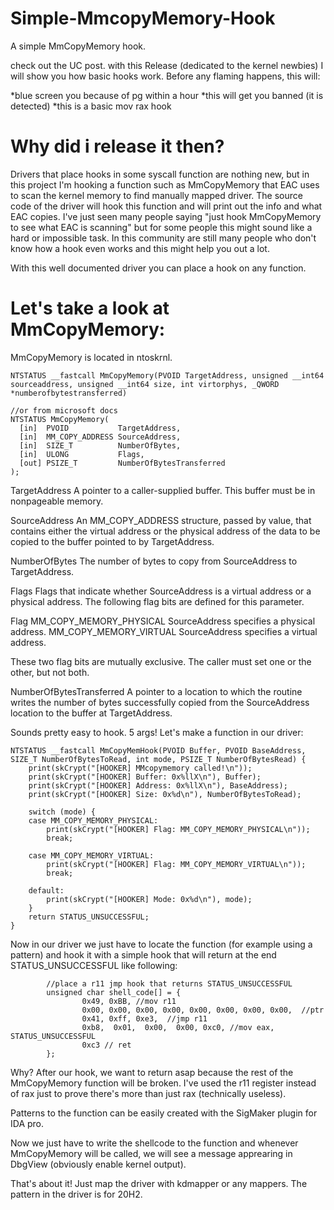 # Simple-MmcopyMemory-Hook
A simple MmCopyMemory hook.

check out the UC post.
with this Release (dedicated to the kernel newbies) I will show you how basic hooks work.
Before any flaming happens, this will:


*blue screen you because of pg within a hour
*this will get you banned (it is detected)
*this is a basic mov rax hook


# Why did i release it then?
Drivers that place hooks in some syscall function are nothing new, but in this project I'm hooking a function such as MmCopyMemory that EAC uses to scan the kernel memory to find manually mapped driver.
The source code of the driver will hook this function and will print out the info and what EAC copies.
I've just seen many people saying "just hook MmCopyMemory to see what EAC is scanning" but for some people this might sound like a hard or impossible task.
In this community are still many people who don't know how a hook even works and this might help you out a lot.

With this well documented driver you can place a hook on any function.

# Let's take a look at MmCopyMemory:
MmCopyMemory is located in ntoskrnl.
```
NTSTATUS __fastcall MmCopyMemory(PVOID TargetAddress, unsigned __int64 sourceaddress, unsigned __int64 size, int virtorphys, _QWORD *numberofbytestransferred)

//or from microsoft docs
NTSTATUS MmCopyMemory(
  [in]  PVOID           TargetAddress,
  [in]  MM_COPY_ADDRESS SourceAddress,
  [in]  SIZE_T          NumberOfBytes,
  [in]  ULONG           Flags,
  [out] PSIZE_T         NumberOfBytesTransferred
);
```

TargetAddress
A pointer to a caller-supplied buffer. This buffer must be in nonpageable memory.

SourceAddress
An MM_COPY_ADDRESS structure, passed by value, that contains either the virtual address or the physical address of the data to be copied to the buffer pointed to by TargetAddress.

NumberOfBytes
The number of bytes to copy from SourceAddress to TargetAddress.

Flags
Flags that indicate whether SourceAddress is a virtual address or a physical address. The following flag bits are defined for this parameter.

Flag
MM_COPY_MEMORY_PHYSICAL	SourceAddress specifies a physical address.
MM_COPY_MEMORY_VIRTUAL	SourceAddress specifies a virtual address.
 
These two flag bits are mutually exclusive. The caller must set one or the other, but not both.

NumberOfBytesTransferred
A pointer to a location to which the routine writes the number of bytes successfully copied from the SourceAddress location to the buffer at TargetAddress.

Sounds pretty easy to hook. 5 args! Let's make a function in our driver:
```
NTSTATUS __fastcall MmCopyMemHook(PVOID Buffer, PVOID BaseAddress, SIZE_T NumberOfBytesToRead, int mode, PSIZE_T NumberOfBytesRead) {
	print(skCrypt("[HOOKER] MMcopymemory called!\n"));
	print(skCrypt("[HOOKER] Buffer: 0x%llX\n"), Buffer);
	print(skCrypt("[HOOKER] Address: 0x%llX\n"), BaseAddress);
	print(skCrypt("[HOOKER] Size: 0x%d\n"), NumberOfBytesToRead);

	switch (mode) {
	case MM_COPY_MEMORY_PHYSICAL:
		print(skCrypt("[HOOKER] Flag: MM_COPY_MEMORY_PHYSICAL\n"));
		break;

	case MM_COPY_MEMORY_VIRTUAL:
		print(skCrypt("[HOOKER] Flag: MM_COPY_MEMORY_VIRTUAL\n"));
		break;

	default:
		print(skCrypt("[HOOKER] Mode: 0x%d\n"), mode);
	}
	return STATUS_UNSUCCESSFUL;
}
```

Now in our driver we just have to locate the function (for example using a pattern) and hook it with a simple hook that will return at the end STATUS_UNSUCCESSFUL like following:
```
		//place a r11 jmp hook that returns STATUS_UNSUCCESSFUL
		unsigned char shell_code[] = {
				0x49, 0xBB, //mov r11
				0x00, 0x00, 0x00, 0x00, 0x00, 0x00, 0x00, 0x00,  //ptr
				0x41, 0xff, 0xe3,  //jmp r11
				0xb8,  0x01,  0x00,  0x00, 0xc0, //mov eax, STATUS_UNSUCCESSFUL
				0xc3 // ret
		};
```
Why? After our hook, we want to return asap because the rest of the MmCopyMemory function will be broken. I've used the r11 register instead of rax just to prove there's more than just rax (technically useless).

Patterns to the function can be easily created with the SigMaker plugin for IDA pro.

Now we just have to write the shellcode to the function and whenever MmCopyMemory will be called, we will see a message apprearing in DbgView (obviously enable kernel output).

That's about it! Just map the driver with kdmapper or any mappers.
The pattern in the driver is for 20H2.
